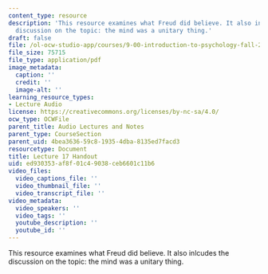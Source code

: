 ```yaml
---
content_type: resource
description: 'This resource examines what Freud did believe. It also inlcudes the
  discussion on the topic: the mind was a unitary thing.'
draft: false
file: /ol-ocw-studio-app/courses/9-00-introduction-to-psychology-fall-2004/ed930353af8f01c49038ceb6601c11b6_h17_freud.pdf
file_size: 75715
file_type: application/pdf
image_metadata:
  caption: ''
  credit: ''
  image-alt: ''
learning_resource_types:
- Lecture Audio
license: https://creativecommons.org/licenses/by-nc-sa/4.0/
ocw_type: OCWFile
parent_title: Audio Lectures and Notes
parent_type: CourseSection
parent_uid: 4bea3636-59c8-1935-4dba-8135ed7facd3
resourcetype: Document
title: Lecture 17 Handout
uid: ed930353-af8f-01c4-9038-ceb6601c11b6
video_files:
  video_captions_file: ''
  video_thumbnail_file: ''
  video_transcript_file: ''
video_metadata:
  video_speakers: ''
  video_tags: ''
  youtube_description: ''
  youtube_id: ''
---
```

This resource examines what Freud did believe. It also inlcudes the discussion on the topic: the mind was a unitary thing.